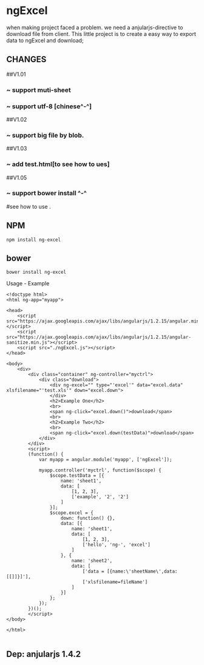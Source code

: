 # ngExcel
when making project faced a problem.
we need a anjularjs-directive to download file from client.
This little project is to create a easy way to export data to ngExcel and download;

## CHANGES
##V1.01
### ~ support muti-sheet
### ~ support utf-8 [chinese^-^]
##V1.02
### ~ support big file by blob.
##V1.03
### ~ add test.html[to see how to ues]
##V1.05
### ~ support bower install ^-^

#see how to use .

## NPM
    npm install ng-excel
## bower
    bower install ng-excel

Usage - Example
```
<!doctype html>
<html ng-app="myapp">

<head>
    <script src="https://ajax.googleapis.com/ajax/libs/angularjs/1.2.15/angular.min.js"></script>
    <script src="https://ajax.googleapis.com/ajax/libs/angularjs/1.2.15/angular-sanitize.min.js"></script>
    <script src="./ngExcel.js"></script>
</head>

<body>
    <div>
        <div class="container" ng-controller="myctrl">
            <div class="download">
                <div ng-excel="" type="'excel'" data="excel.data" xlsfilename="'test.xls'" down="excel.down">
                </div>
                <h2>Example One</h2>
                <br>
                <span ng-click="excel.down()">download</span>
                <br>
                <h2>Example Two</h2>
                <br>
                <span ng-click="excel.down(testData)">download</span>
            </div>
        </div>
        <script>
        (function() {
            var myapp = angular.module('myapp', ['ngExcel']);

            myapp.controller('myctrl', function($scope) {
                $scope.testData = [{
                    name: 'sheet1',
                    data: [
                        [1, 2, 3],
                        ['example', '2', '2']
                    ]
                }];
                $scope.excel = {
                    down: function() {},
                    data: [{
                        name: 'sheet1',
                        data: [
                            [1, 2, 3],
                            ['hello', 'ng-', 'excel']
                        ]
                    }, {
                        name: 'sheet2',
                        data: [
                            ['data = [{name:\'sheetName\',data:[[]]}]'],
                            ['xlsfilename=fileName']
                        ]
                    }]
                };
            });
        })();
        </script>
</body>

</html>
            
```               
## Dep: anjularjs 1.4.2
